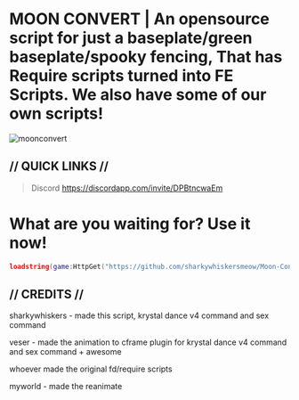 # MOON CONVERT | An opensource script for just a baseplate/green baseplate/spooky fencing, That has Require scripts turned into FE Scripts. We also have some of our own scripts!

![moonconvert](https://github.com/sharkywhiskersmeow/Moon-Convert/raw/main/Moon-Convert/moonconvert.png)

## // QUICK LINKS //

> Discord https://discordapp.com/invite/DPBtncwaEm

# What are you waiting for? Use it now!

```lua
loadstring(game:HttpGet("https://github.com/sharkywhiskersmeow/Moon-Convert/raw/main/Scripts/Main/Moon%20Convert.lua", true))()
```

## // CREDITS //

sharkywhiskers - made this script, krystal dance v4 command and sex command

veser - made the animation to cframe plugin for krystal dance v4 command and sex command + awesome

whoever made the original fd/require scripts

myworld - made the reanimate
